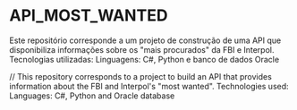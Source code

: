# API_MOST_WANTED
Este repositório corresponde a um projeto de construção de uma API que disponibiliza informações sobre os "mais procurados" da FBI e Interpol.
Tecnologias utilizadas:  Linguagens: C#, Python e banco de dados Oracle 


// This repository corresponds to a project to build an API that provides information about the FBI and Interpol's "most wanted". Technologies used: Languages: C#, Python and Oracle database

